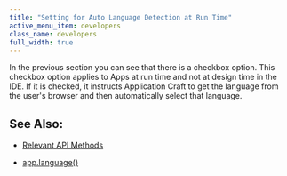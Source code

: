 ```yaml
---
title: "Setting for Auto Language Detection at Run Time"
active_menu_item: developers
class_name: developers
full_width: true
---
```



In the previous section you can see that there is a checkbox option. This checkbox option applies to Apps at run time and not at design time in the IDE. If it is checked, it instructs Application Craft to get the language from the user's browser and then automatically select that language.

## See Also:

 - [Relevant API Methods](relevant-api-methods.htm)

 - [app.language()](../../../scripting-apis/client-api/multi-language-apps/language)

